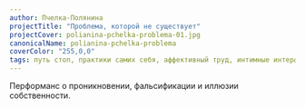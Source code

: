 ```yaml
---
author: Пчелка-Полянина
projectTitle: "Проблема, которой не существует"
projectCover: polianina-pchelka-problema-01.jpg
canonicalName: polianina-pchelka-problema
coverColor: "255,0,0"
tags: путь стоп, практики самих себя, аффективный труд, интимные интерфейсы, практика маленьких движений, террор родства
---
```


Перформанс о проникновении, фальсификации и иллюзии собственности.
